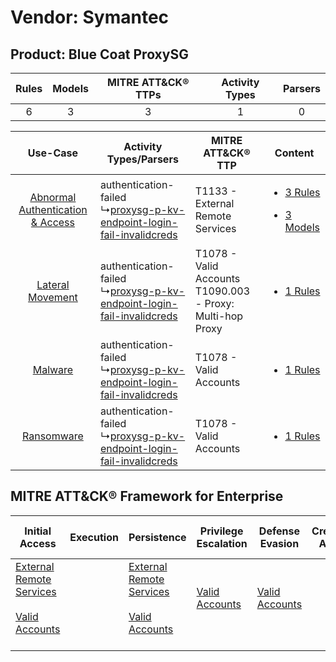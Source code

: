 Vendor: Symantec
================
Product: Blue Coat ProxySG
--------------------------
| Rules | Models | MITRE ATT&CK® TTPs | Activity Types | Parsers |
|:-----:|:------:|:------------------:|:--------------:|:-------:|
|   6   |   3    |         3          |       1        |    0    |

|    Use-Case    | Activity Types/Parsers    | MITRE ATT&CK® TTP    | Content    |
|:----:| ---- | ---- | ---- |
| [Abnormal Authentication & Access](../../../UseCases/uc_abnormal_authentication_&_access.md) |  authentication-failed<br> ↳[proxysg-p-kv-endpoint-login-fail-invalidcreds](Ps/pC_proxysgpkvendpointloginfailinvalidcreds.md)<br> | T1133 - External Remote Services<br>    | [<ul><li>3 Rules</li></ul><ul><li>3 Models</li></ul>](RM/r_m_symantec_blue_coat_proxysg_Abnormal_Authentication_&_Access.md) |
|    [Lateral Movement](../../../UseCases/uc_lateral_movement.md)    |  authentication-failed<br> ↳[proxysg-p-kv-endpoint-login-fail-invalidcreds](Ps/pC_proxysgpkvendpointloginfailinvalidcreds.md)<br> | T1078 - Valid Accounts<br>T1090.003 - Proxy: Multi-hop Proxy<br> | [<ul><li>1 Rules</li></ul>](RM/r_m_symantec_blue_coat_proxysg_Lateral_Movement.md)    |
|    [Malware](../../../UseCases/uc_malware.md)    |  authentication-failed<br> ↳[proxysg-p-kv-endpoint-login-fail-invalidcreds](Ps/pC_proxysgpkvendpointloginfailinvalidcreds.md)<br> | T1078 - Valid Accounts<br>    | [<ul><li>1 Rules</li></ul>](RM/r_m_symantec_blue_coat_proxysg_Malware.md)    |
|    [Ransomware](../../../UseCases/uc_ransomware.md)    |  authentication-failed<br> ↳[proxysg-p-kv-endpoint-login-fail-invalidcreds](Ps/pC_proxysgpkvendpointloginfailinvalidcreds.md)<br> | T1078 - Valid Accounts<br>    | [<ul><li>1 Rules</li></ul>](RM/r_m_symantec_blue_coat_proxysg_Ransomware.md)    |

MITRE ATT&CK® Framework for Enterprise
--------------------------------------
| Initial Access                                                                                                                                   | Execution | Persistence                                                                                                                                      | Privilege Escalation                                                | Defense Evasion                                                     | Credential Access | Discovery | Lateral Movement | Collection | Command and Control                                                                                                                       | Exfiltration | Impact |
| ------------------------------------------------------------------------------------------------------------------------------------------------ | --------- | ------------------------------------------------------------------------------------------------------------------------------------------------ | ------------------------------------------------------------------- | ------------------------------------------------------------------- | ----------------- | --------- | ---------------- | ---------- | ----------------------------------------------------------------------------------------------------------------------------------------- | ------------ | ------ |
| [External Remote Services](https://attack.mitre.org/techniques/T1133)<br><br>[Valid Accounts](https://attack.mitre.org/techniques/T1078)<br><br> |           | [External Remote Services](https://attack.mitre.org/techniques/T1133)<br><br>[Valid Accounts](https://attack.mitre.org/techniques/T1078)<br><br> | [Valid Accounts](https://attack.mitre.org/techniques/T1078)<br><br> | [Valid Accounts](https://attack.mitre.org/techniques/T1078)<br><br> |                   |           |                  |            | [Proxy: Multi-hop Proxy](https://attack.mitre.org/techniques/T1090/003)<br><br>[Proxy](https://attack.mitre.org/techniques/T1090)<br><br> |              |        |